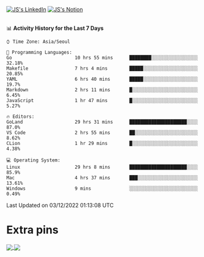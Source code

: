 
[![JS's LinkedIn](https://img.shields.io/badge/LinkedIn-blue?style=for-the-badge&logo=linkedin)](https://www.linkedin.com/in/jaeseung-lee-5a2a32139/) 
[![JS's Notion](https://img.shields.io/badge/Notion-black?style=for-the-badge&logo=notion)](https://bit.ly/ljswiki1) <br><br>
<!-- ![JS's GitHub stats](https://github-readme-stats-lemon-five.vercel.app/api?username=tkxkd0159&hide=contribs,prs,stars,issues&show_icons=true&theme=react&include_all_commits=true)   -->
<!-- ![Top Langs](https://github-readme-stats-lemon-five.vercel.app/api/top-langs/?username=tkxkd0159&layout=compact&hide=jupyter%20notebook,scss,html,css&langs_count=10)  -->


<!--START_SECTION:waka-->
📊 **Activity History for the Last 7 Days** 

```text
⌚︎ Time Zone: Asia/Seoul

💬 Programming Languages: 
Go                       10 hrs 55 mins      ████████░░░░░░░░░░░░░░░░░   32.18% 
Makefile                 7 hrs 4 mins        █████░░░░░░░░░░░░░░░░░░░░   20.85% 
YAML                     6 hrs 40 mins       █████░░░░░░░░░░░░░░░░░░░░   19.7% 
Markdown                 2 hrs 11 mins       █░░░░░░░░░░░░░░░░░░░░░░░░   6.45% 
JavaScript               1 hr 47 mins        █░░░░░░░░░░░░░░░░░░░░░░░░   5.27%

🔥 Editors: 
GoLand                   29 hrs 31 mins      █████████████████████░░░░   87.0% 
VS Code                  2 hrs 55 mins       ██░░░░░░░░░░░░░░░░░░░░░░░   8.62% 
CLion                    1 hr 29 mins        █░░░░░░░░░░░░░░░░░░░░░░░░   4.38%

💻 Operating System: 
Linux                    29 hrs 8 mins       █████████████████████░░░░   85.9% 
Mac                      4 hrs 37 mins       ███░░░░░░░░░░░░░░░░░░░░░░   13.61% 
Windows                  9 mins              ░░░░░░░░░░░░░░░░░░░░░░░░░   0.49%

```


 Last Updated on 03/12/2022 01:13:08 UTC
<!--END_SECTION:waka-->

# Extra pins
<a href="https://github.com/tkxkd0159/tkxkd0159.github.io">
  <img align="center" src="https://github-readme-stats-lemon-five.vercel.app/api/pin/?username=tkxkd0159&repo=nft-card-game&theme=react" />
</a>
<a href="https://github.com/tkxkd0159/dsalgo">
  <img align="center" src="https://github-readme-stats-lemon-five.vercel.app/api/pin/?username=tkxkd0159&repo=dsalgo&theme=react" />
</a>

<!---
- 🔭 I’m currently working on ...
- 🌱 I’m currently learning blockchain and distributed network
- 👯 I’m looking to collaborate on ...
- 🤔 I’m looking for help with ...
- 💬 Ask me about ...
- 📫 How to reach me: ...
- 😄 Pronouns: ...
- ⚡ Fun fact: ...
-->
